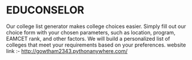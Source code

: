 # EDUCONSELOR
Our college list generator makes college choices easier. Simply fill out our choice form with your chosen parameters, such as location, program, EAMCET rank, and other factors. We will build a personalized list of colleges that meet your requirements based on your preferences.
website link :- http://gowtham2343.pythonanywhere.com/
